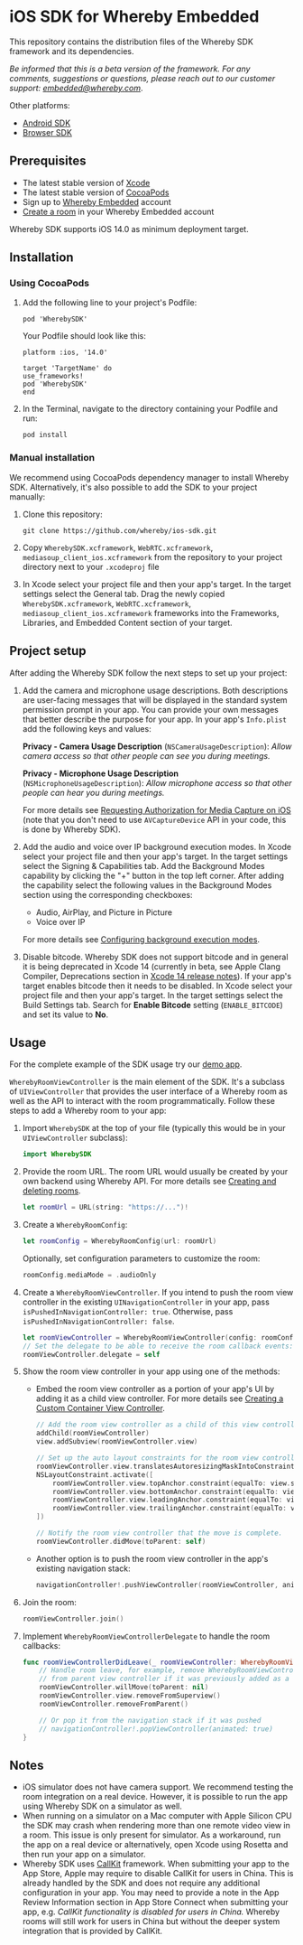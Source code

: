 # iOS SDK for Whereby Embedded

This repository contains the distribution files of the Whereby SDK framework and its dependencies.

*Be informed that this is a beta version of the framework. For any comments, suggestions or questions, please reach out to our customer support: embedded@whereby.com*.

Other platforms: 
- [Android SDK](https://github.com/whereby/android-sdk)
- [Browser SDK](https://github.com/whereby/browser-sdk)

## Prerequisites
- The latest stable version of [Xcode](https://apps.apple.com/us/app/xcode/id497799835)
- The latest stable version of [CocoaPods](https://cocoapods.org/)
- Sign up to [Whereby Embedded](https://whereby.com/information/embedded/) account
- [Create a room](https://docs.whereby.com/creating-and-deleting-rooms) in your Whereby Embedded account

Whereby SDK supports iOS 14.0 as minimum deployment target.

## Installation
### Using CocoaPods

1. Add the following line to your project's Podfile:
    ```
    pod 'WherebySDK'
    ```

    Your Podfile should look like this:
    ```
    platform :ios, '14.0'

    target 'TargetName' do
    use_frameworks!
    pod 'WherebySDK'
    end
    ```

2. In the Terminal, navigate to the directory containing your Podfile and run:
    ```
    pod install
    ```
### Manual installation

We recommend using CocoaPods dependency manager to install Whereby SDK. Alternatively, it's also possible to add the SDK to your project manually:
1. Clone this repository:
    ```
    git clone https://github.com/whereby/ios-sdk.git
    ```

2. Copy `WherebySDK.xcframework`, `WebRTC.xcframework`, `mediasoup_client_ios.xcframework` from the repository to your project directory next to your `.xcodeproj` file

3. In Xcode select your project file and then your app's target. In the target settings select the General tab. Drag the newly copied `WherebySDK.xcframework`, `WebRTC.xcframework`, `mediasoup_client_ios.xcframework` frameworks into the Frameworks, Libraries, and Embedded Content section of your target.
## Project setup

After adding the Whereby SDK follow the next steps to set up your project:

1. Add the camera and microphone usage descriptions. Both descriptions are user-facing messages that will be displayed in the standard system permission prompt in your app. You can provide your own messages that better describe the purpose for your app. In your app's `Info.plist` add the following keys and values:

   **Privacy - Camera Usage Description** (`NSCameraUsageDescription`): _Allow camera access so that other people can see you during meetings._

   **Privacy - Microphone Usage Description** (`NSMicrophoneUsageDescription`): _Allow microphone access so that other people can hear you during meetings._

   For more details see [Requesting Authorization for Media Capture on iOS](https://developer.apple.com/documentation/avfoundation/capture_setup/requesting_authorization_for_media_capture_on_ios) (note that you don't need to use `AVCaptureDevice` API in your code, this is done by Whereby SDK).

2. Add the audio and voice over IP background execution modes. In Xcode select your project file and then your app's target. In the target settings select the Signing & Capabilities tab. Add the Background Modes capability by clicking the "+" button in the top left corner. After adding the capability select the following values in the Background Modes section using the corresponding checkboxes:
   - Audio, AirPlay, and Picture in Picture
   - Voice over IP

   For more details see [Configuring background execution modes](https://developer.apple.com/documentation/xcode/configuring-background-execution-modes).

3. Disable bitcode. Whereby SDK does not support bitcode and in general it is being deprecated in Xcode 14 (currently in beta, see Apple Clang Compiler, Deprecations section in [Xcode 14 release notes](https://developer.apple.com/documentation/xcode-release-notes/xcode-14-release-notes)). If your app's target enables bitcode then it needs to be disabled. In Xcode select your project file and then your app's target. In the target settings select the Build Settings tab. Search for **Enable Bitcode** setting (`ENABLE_BITCODE`) and set its value to **No**.

## Usage

For the complete example of the SDK usage try our [demo app](https://github.com/whereby/ios-sdk-demo).

`WherebyRoomViewController` is the main element of the SDK. It's a subclass of `UIViewController` that provides the user interface of a Whereby room as well as the API to interact with the room programmatically. Follow these steps to add a Whereby room to your app:

1. Import `WherebySDK` at the top of your file (typically this would be in your `UIViewController` subclass):
    ```swift
    import WherebySDK
    ```

2. Provide the room URL. The room URL would usually be created by your own backend using Whereby API. For more details see [Creating and deleting rooms](https://docs.whereby.com/creating-and-deleting-rooms).
    ```swift
    let roomUrl = URL(string: "https://...")!
    ```

3. Create a `WherebyRoomConfig`:
    ```swift
    let roomConfig = WherebyRoomConfig(url: roomUrl)
    ```

    Optionally, set configuration parameters to customize the room:
    ```swift
    roomConfig.mediaMode = .audioOnly
    ```

4. Create a `WherebyRoomViewController`. If you intend to push the room view controller in the existing `UINavigationController` in your app, pass `isPushedInNavigationController: true`. Otherwise, pass `isPushedInNavigationController: false`.
    ```swift
    let roomViewController = WherebyRoomViewController(config: roomConfig, isPushedInNavigationController: false)
    // Set the delegate to be able to receive the room callback events: 
    roomViewController.delegate = self
    ```

5. Show the room view controller in your app using one of the methods:

   - Embed the room view controller as a portion of your app's UI by adding it as a child view controller. For more details see [Creating a Custom Container View Controller](https://developer.apple.com/documentation/uikit/view_controllers/creating_a_custom_container_view_controller).
        ```swift
        // Add the room view controller as a child of this view controller
        addChild(roomViewController)
        view.addSubview(roomViewController.view)

        // Set up the auto layout constraints for the room view controller’s view.
        roomViewController.view.translatesAutoresizingMaskIntoConstraints = false
        NSLayoutConstraint.activate([
            roomViewController.view.topAnchor.constraint(equalTo: view.safeAreaLayoutGuide.topAnchor, constant: 8),
            roomViewController.view.bottomAnchor.constraint(equalTo: view.safeAreaLayoutGuide.bottomAnchor, constant: -8),
            roomViewController.view.leadingAnchor.constraint(equalTo: view.safeAreaLayoutGuide.leadingAnchor, constant: 16),
            roomViewController.view.trailingAnchor.constraint(equalTo: view.safeAreaLayoutGuide.trailingAnchor, constant: -16)
        ])

        // Notify the room view controller that the move is complete.
        roomViewController.didMove(toParent: self)
        ```

   - Another option is to push the room view controller in the app's existing navigation stack:
       ```swift
       navigationController!.pushViewController(roomViewController, animated: true)
       ```

6. Join the room:
    ```swift
    roomViewController.join()
    ```

7.  Implement `WherebyRoomViewControllerDelegate` to handle the room callbacks:
    ```swift
    func roomViewControllerDidLeave(_ roomViewController: WherebyRoomViewController) {
        // Handle room leave, for example, remove WherebyRoomViewController 
        // from parent view controller if it was previously added as a child
        roomViewController.willMove(toParent: nil)
        roomViewController.view.removeFromSuperview()
        roomViewController.removeFromParent()

        // Or pop it from the navigation stack if it was pushed
        // navigationController!.popViewController(animated: true)
    }
    ```


## Notes
- iOS simulator does not have camera support. We recommend testing the room integration on a real device. However, it is possible to run the app using Whereby SDK on a simulator as well.
- When running on a simulator on a Mac computer with Apple Silicon CPU the SDK may crash when rendering more than one remote video view in a room. This issue is only present for simulator. As a workaround, run the app on a real device or alternatively, open Xcode using Rosetta and then run your app on a simulator.
-  Whereby SDK uses [CallKit](https://developer.apple.com/documentation/callkit) framework. When submitting your app to the App Store, Apple may require to disable CallKit for users in China. This is already handled by the SDK and does not require any additional configuration in your app. You may need to provide a note in the App Review Information section in App Store Connect when submitting your app, e.g. _CallKit functionality is disabled for users in China._ Whereby rooms will still work for users in China but without the deeper system integration that is provided by CallKit.